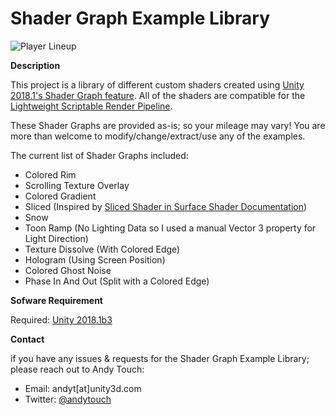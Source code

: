 # Shader Graph Example Library

![Player Lineup](https://i.imgur.com/kASJxN1.png)

**Description**

This project is a library of different custom shaders created using [Unity 2018.1's Shader Graph feature](https://forum.unity.com/threads/feedback-wanted-shader-graph.511960/). All of the shaders are compatible for the [Lightweight Scriptable Render Pipeline](https://forum.unity.com/threads/feedback-wanted-scriptable-render-pipelines.470095/).

These Shader Graphs are provided as-is; so your mileage may vary! You are more than welcome to modify/change/extract/use any of the examples.

The current list of Shader Graphs included:
- Colored Rim
- Scrolling Texture Overlay
- Colored Gradient
- Sliced (Inspired by 
[Sliced Shader in Surface Shader Documentation](https://docs.unity3d.com/Manual/SL-SurfaceShaderExamples.html))
- Snow
- Toon Ramp (No Lighting Data so I used a manual Vector 3 property for Light Direction)
- Texture Dissolve (With Colored Edge)
- Hologram (Using Screen Position)
- Colored Ghost Noise
- Phase In And Out (Split with a Colored Edge)


**Sofware Requirement**

Required: [Unity 2018.1b3](https://unity3d.com/unity/beta/unity2018.1.0b3)


**Contact**

if you have any issues & requests for the Shader Graph Example Library; please reach out to Andy Touch:
- Email: andyt[at]unity3d.com
- Twitter: [@andytouch](https://twitter.com/andytouch)
